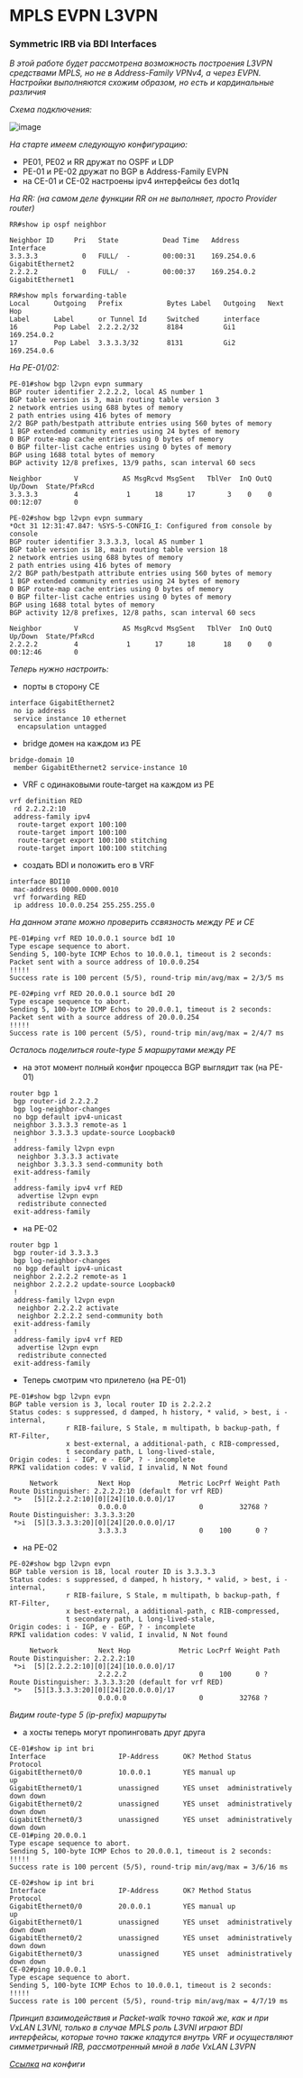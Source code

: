 # MPLS EVPN L3VPN

### Symmetric IRB via BDI Interfaces

_В этой работе будет рассмотрена возможность построения L3VPN средствами MPLS, но не в Address-Family VPNv4, а через EVPN. Настройки выполняются схожим образом, но есть и кардинальные различия_

_Схема подключения:_

![image](Scheme.jpg)

_На старте имеем следующую конфигурацию:_

* PE01, PE02 и RR дружат по OSPF и LDP
* PE-01 и PE-02 дружат по BGP в Address-Family EVPN
* на СЕ-01 и СЕ-02 настроены ipv4 интерфейсы без dot1q

_На RR: (на самом деле функции RR он не выполняет, просто Provider router)_

```
RR#show ip ospf neighbor

Neighbor ID     Pri   State           Dead Time   Address         Interface
3.3.3.3           0   FULL/  -        00:00:31    169.254.0.6     GigabitEthernet2
2.2.2.2           0   FULL/  -        00:00:37    169.254.0.2     GigabitEthernet1
```

```
RR#show mpls forwarding-table
Local      Outgoing   Prefix           Bytes Label   Outgoing   Next Hop
Label      Label      or Tunnel Id     Switched      interface
16         Pop Label  2.2.2.2/32       8184          Gi1        169.254.0.2
17         Pop Label  3.3.3.3/32       8131          Gi2        169.254.0.6
```

_На PE-01/02:_

```
PE-01#show bgp l2vpn evpn summary
BGP router identifier 2.2.2.2, local AS number 1
BGP table version is 3, main routing table version 3
2 network entries using 688 bytes of memory
2 path entries using 416 bytes of memory
2/2 BGP path/bestpath attribute entries using 560 bytes of memory
1 BGP extended community entries using 24 bytes of memory
0 BGP route-map cache entries using 0 bytes of memory
0 BGP filter-list cache entries using 0 bytes of memory
BGP using 1688 total bytes of memory
BGP activity 12/8 prefixes, 13/9 paths, scan interval 60 secs

Neighbor        V           AS MsgRcvd MsgSent   TblVer  InQ OutQ Up/Down  State/PfxRcd
3.3.3.3         4            1      18      17        3    0    0 00:12:07        0
```

```
PE-02#show bgp l2vpn evpn summary
*Oct 31 12:31:47.847: %SYS-5-CONFIG_I: Configured from console by console
BGP router identifier 3.3.3.3, local AS number 1
BGP table version is 18, main routing table version 18
2 network entries using 688 bytes of memory
2 path entries using 416 bytes of memory
2/2 BGP path/bestpath attribute entries using 560 bytes of memory
1 BGP extended community entries using 24 bytes of memory
0 BGP route-map cache entries using 0 bytes of memory
0 BGP filter-list cache entries using 0 bytes of memory
BGP using 1688 total bytes of memory
BGP activity 12/8 prefixes, 12/8 paths, scan interval 60 secs

Neighbor        V           AS MsgRcvd MsgSent   TblVer  InQ OutQ Up/Down  State/PfxRcd
2.2.2.2         4            1      17      18       18    0    0 00:12:46        0
```

_Теперь нужно настроить:_ 

* порты в сторону CE

```
interface GigabitEthernet2
 no ip address
 service instance 10 ethernet
  encapsulation untagged
```

* bridge домен на каждом из PE

```
bridge-domain 10
 member GigabitEthernet2 service-instance 10
```

* VRF с одинаковыми route-target на каждом из PE

```
vrf definition RED
 rd 2.2.2.2:10
 address-family ipv4
  route-target export 100:100
  route-target import 100:100
  route-target export 100:100 stitching
  route-target import 100:100 stitching
```

* создать BDI и положить его в VRF

```
interface BDI10
 mac-address 0000.0000.0010
 vrf forwarding RED
 ip address 10.0.0.254 255.255.255.0
```

_На данном этапе можно проверить ссвязность между PE и CE_

```
PE-01#ping vrf RED 10.0.0.1 source bdI 10
Type escape sequence to abort.
Sending 5, 100-byte ICMP Echos to 10.0.0.1, timeout is 2 seconds:
Packet sent with a source address of 10.0.0.254
!!!!!
Success rate is 100 percent (5/5), round-trip min/avg/max = 2/3/5 ms
```

```
PE-02#ping vrf RED 20.0.0.1 source bdI 20
Type escape sequence to abort.
Sending 5, 100-byte ICMP Echos to 20.0.0.1, timeout is 2 seconds:
Packet sent with a source address of 20.0.0.254
!!!!!
Success rate is 100 percent (5/5), round-trip min/avg/max = 2/4/7 ms
```

_Осталось поделиться route-type 5 маршрутами между PE_

* на этот момент полный конфиг процесса BGP выглядит так (на PE-01)

```
router bgp 1
 bgp router-id 2.2.2.2
 bgp log-neighbor-changes
 no bgp default ipv4-unicast
 neighbor 3.3.3.3 remote-as 1
 neighbor 3.3.3.3 update-source Loopback0
 !
 address-family l2vpn evpn
  neighbor 3.3.3.3 activate
  neighbor 3.3.3.3 send-community both
 exit-address-family
 !
 address-family ipv4 vrf RED
  advertise l2vpn evpn
  redistribute connected
 exit-address-family
```

* на PE-02

```
router bgp 1
 bgp router-id 3.3.3.3
 bgp log-neighbor-changes
 no bgp default ipv4-unicast
 neighbor 2.2.2.2 remote-as 1
 neighbor 2.2.2.2 update-source Loopback0
 !
 address-family l2vpn evpn
  neighbor 2.2.2.2 activate
  neighbor 2.2.2.2 send-community both
 exit-address-family
 !
 address-family ipv4 vrf RED
  advertise l2vpn evpn
  redistribute connected
 exit-address-family
```

* Теперь смотрим что прилетело (на PE-01)

```
PE-01#show bgp l2vpn evpn
BGP table version is 3, local router ID is 2.2.2.2
Status codes: s suppressed, d damped, h history, * valid, > best, i - internal,
              r RIB-failure, S Stale, m multipath, b backup-path, f RT-Filter,
              x best-external, a additional-path, c RIB-compressed,
              t secondary path, L long-lived-stale,
Origin codes: i - IGP, e - EGP, ? - incomplete
RPKI validation codes: V valid, I invalid, N Not found

     Network          Next Hop            Metric LocPrf Weight Path
Route Distinguisher: 2.2.2.2:10 (default for vrf RED)
 *>   [5][2.2.2.2:10][0][24][10.0.0.0]/17
                      0.0.0.0                  0         32768 ?
Route Distinguisher: 3.3.3.3:20
 *>i  [5][3.3.3.3:20][0][24][20.0.0.0]/17
                      3.3.3.3                  0    100      0 ?
```

* на PE-02

```
PE-02#show bgp l2vpn evpn
BGP table version is 18, local router ID is 3.3.3.3
Status codes: s suppressed, d damped, h history, * valid, > best, i - internal,
              r RIB-failure, S Stale, m multipath, b backup-path, f RT-Filter,
              x best-external, a additional-path, c RIB-compressed,
              t secondary path, L long-lived-stale,
Origin codes: i - IGP, e - EGP, ? - incomplete
RPKI validation codes: V valid, I invalid, N Not found

     Network          Next Hop            Metric LocPrf Weight Path
Route Distinguisher: 2.2.2.2:10
 *>i  [5][2.2.2.2:10][0][24][10.0.0.0]/17
                      2.2.2.2                  0    100      0 ?
Route Distinguisher: 3.3.3.3:20 (default for vrf RED)
 *>   [5][3.3.3.3:20][0][24][20.0.0.0]/17
                      0.0.0.0                  0         32768 ?
```

_Видим route-type 5 (ip-prefix) маршруты_

* а хосты теперь могут пропинговать друг друга

```
CE-01#show ip int bri
Interface                  IP-Address      OK? Method Status                Protocol
GigabitEthernet0/0         10.0.0.1        YES manual up                    up
GigabitEthernet0/1         unassigned      YES unset  administratively down down
GigabitEthernet0/2         unassigned      YES unset  administratively down down
GigabitEthernet0/3         unassigned      YES unset  administratively down down
CE-01#ping 20.0.0.1
Type escape sequence to abort.
Sending 5, 100-byte ICMP Echos to 20.0.0.1, timeout is 2 seconds:
!!!!!
Success rate is 100 percent (5/5), round-trip min/avg/max = 3/6/16 ms
```

```
CE-02#show ip int bri
Interface                  IP-Address      OK? Method Status                Protocol
GigabitEthernet0/0         20.0.0.1        YES manual up                    up
GigabitEthernet0/1         unassigned      YES unset  administratively down down
GigabitEthernet0/2         unassigned      YES unset  administratively down down
GigabitEthernet0/3         unassigned      YES unset  administratively down down
CE-02#ping 10.0.0.1
Type escape sequence to abort.
Sending 5, 100-byte ICMP Echos to 10.0.0.1, timeout is 2 seconds:
!!!!!
Success rate is 100 percent (5/5), round-trip min/avg/max = 4/7/19 ms
```

_Принцип взаимодействия и Packet-walk точно такой же, как и при VxLAN L3VNI, только в случае MPLS роль L3VNI играют BDI интерфейсы, которые точно также кладутся внутрь VRF и осуществляют симметричный IRB, рассмотренный мной в лабе VxLAN L3VPN_

_[Ссылка](https://github.com/dontmesswithnets/study_otus/tree/main/mpls-evpn-l3vpn/configs) на конфиги_
